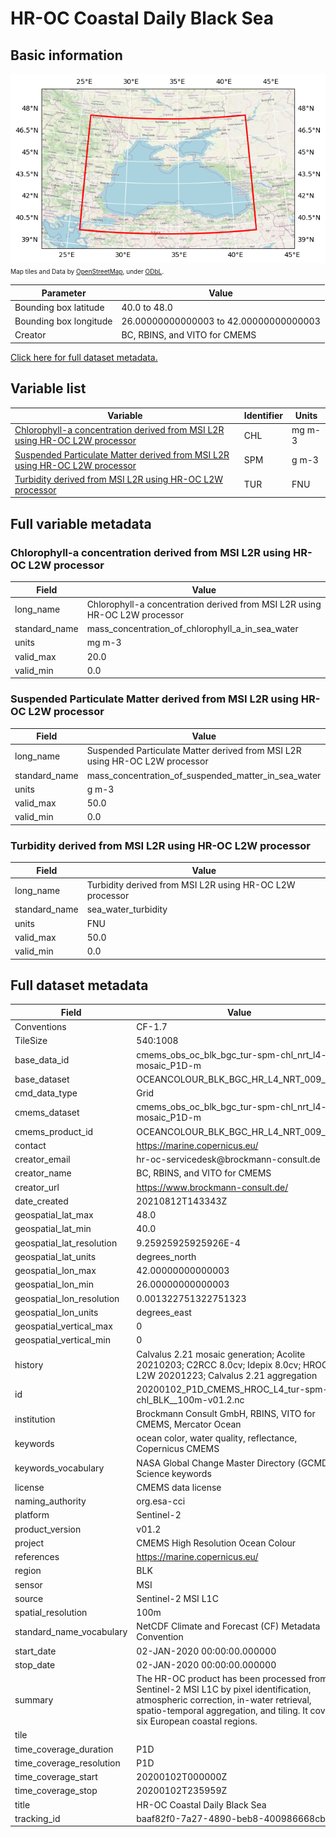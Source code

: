 # HR-OC Coastal Daily Black Sea

## Basic information

![Bounding box map](CMEMS_OC_HR_BS-1x2160x1512_v2.png)<br>
<span style="font-size: x-small">Map tiles and Data by <a href="http://openstreetmap.org">OpenStreetMap</a>, under <a href="http://www.openstreetmap.org/copyright">ODbL</a>.</span>

| Parameter | Value |
| ---- | ---- |
| Bounding box latitude | 40.0 to 48.0 |
| Bounding box longitude | 26.00000000000003 to 42.00000000000003 |
| Creator | BC, RBINS, and VITO for CMEMS |

[Click here for full dataset metadata.](#full-metadata)

## Variable list

| Variable | Identifier | Units |
| ---- | ---- | ---- |
| [Chlorophyll\-a concentration derived from MSI L2R using HR\-OC L2W processor](#CHL) | CHL | mg m\-3 |
| [Suspended Particulate Matter derived from MSI L2R using HR\-OC L2W processor](#SPM) | SPM | g m\-3 |
| [Turbidity derived from MSI L2R using HR\-OC L2W processor](#TUR) | TUR | FNU |

## Full variable metadata

### <a name="CHL"></a>Chlorophyll-a concentration derived from MSI L2R using HR-OC L2W processor

| Field | Value |
| ---- | ---- |
| long\_name | Chlorophyll\-a concentration derived from MSI L2R using HR\-OC L2W processor |
| standard\_name | mass\_concentration\_of\_chlorophyll\_a\_in\_sea\_water |
| units | mg m\-3 |
| valid\_max | 20.0 |
| valid\_min | 0.0 |

### <a name="SPM"></a>Suspended Particulate Matter derived from MSI L2R using HR-OC L2W processor

| Field | Value |
| ---- | ---- |
| long\_name | Suspended Particulate Matter derived from MSI L2R using HR\-OC L2W processor |
| standard\_name | mass\_concentration\_of\_suspended\_matter\_in\_sea\_water |
| units | g m\-3 |
| valid\_max | 50.0 |
| valid\_min | 0.0 |

### <a name="TUR"></a>Turbidity derived from MSI L2R using HR-OC L2W processor

| Field | Value |
| ---- | ---- |
| long\_name | Turbidity derived from MSI L2R using HR\-OC L2W processor |
| standard\_name | sea\_water\_turbidity |
| units | FNU |
| valid\_max | 50.0 |
| valid\_min | 0.0 |

## <a name="full-metadata"></a>Full dataset metadata

| Field | Value |
| ---- | ---- |
| Conventions | CF\-1\.7 |
| TileSize | 540:1008 |
| base\_data\_id | cmems\_obs\_oc\_blk\_bgc\_tur\-spm\-chl\_nrt\_l4\-hr\-mosaic\_P1D\-m |
| base\_dataset | OCEANCOLOUR\_BLK\_BGC\_HR\_L4\_NRT\_009\_212 |
| cmd\_data\_type | Grid |
| cmems\_dataset | cmems\_obs\_oc\_blk\_bgc\_tur\-spm\-chl\_nrt\_l4\-hr\-mosaic\_P1D\-m |
| cmems\_product\_id | OCEANCOLOUR\_BLK\_BGC\_HR\_L4\_NRT\_009\_212 |
| contact | [https://marine\.copernicus\.eu/](https://marine.copernicus.eu/) |
| creator\_email | hr\-oc\-servicedesk@brockmann\-consult\.de |
| creator\_name | BC, RBINS, and VITO for CMEMS |
| creator\_url | [https://www\.brockmann\-consult\.de/](https://www.brockmann-consult.de/) |
| date\_created | 20210812T143343Z |
| geospatial\_lat\_max | 48\.0 |
| geospatial\_lat\_min | 40\.0 |
| geospatial\_lat\_resolution | 9\.25925925925926E\-4 |
| geospatial\_lat\_units | degrees\_north |
| geospatial\_lon\_max | 42\.00000000000003 |
| geospatial\_lon\_min | 26\.00000000000003 |
| geospatial\_lon\_resolution | 0\.001322751322751323 |
| geospatial\_lon\_units | degrees\_east |
| geospatial\_vertical\_max | 0 |
| geospatial\_vertical\_min | 0 |
| history | Calvalus 2\.21 mosaic generation; Acolite 20210203; C2RCC 8\.0cv; Idepix 8\.0cv; HROC L2W 20201223; Calvalus 2\.21 aggregation |
| id | 20200102\_P1D\_CMEMS\_HROC\_L4\_tur\-spm\-chl\_BLK\_\_100m\-v01\.2\.nc |
| institution | Brockmann Consult GmbH, RBINS, VITO for CMEMS, Mercator Ocean |
| keywords | ocean color, water quality, reflectance, Copernicus CMEMS |
| keywords\_vocabulary | NASA Global Change Master Directory \(GCMD\) Science keywords |
| license | CMEMS data license |
| naming\_authority | org\.esa\-cci |
| platform | Sentinel\-2 |
| product\_version | v01\.2 |
| project | CMEMS High Resolution Ocean Colour |
| references | [https://marine\.copernicus\.eu/](https://marine.copernicus.eu/) |
| region | BLK |
| sensor | MSI |
| source | Sentinel\-2 MSI L1C |
| spatial\_resolution | 100m |
| standard\_name\_vocabulary | NetCDF Climate and Forecast \(CF\) Metadata Convention |
| start\_date | 02\-JAN\-2020 00:00:00\.000000 |
| stop\_date | 02\-JAN\-2020 00:00:00\.000000 |
| summary | The HR\-OC product has been processed from Sentinel\-2 MSI L1C by pixel identification, atmospheric correction, in\-water retrieval, spatio\-temporal aggregation, and tiling\. It covers six European coastal regions\. |
| tile |  |
| time\_coverage\_duration | P1D |
| time\_coverage\_resolution | P1D |
| time\_coverage\_start | 20200102T000000Z |
| time\_coverage\_stop | 20200102T235959Z |
| title | HR\-OC Coastal Daily Black Sea |
| tracking\_id | baaf82f0\-7a27\-4890\-beb8\-400986668cbb |

